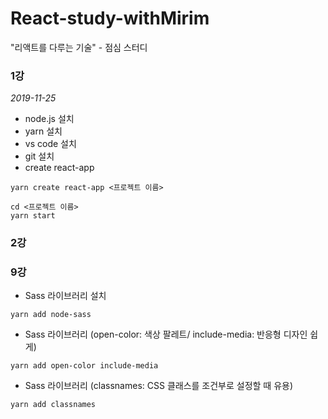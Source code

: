 # React-study-withMirim
"리액트를 다루는 기술" - 점심 스터디

### 1강
*2019-11-25*

* node.js 설치
* yarn 설치
* vs code 설치
* git 설치
* create react-app
```{.bash}
yarn create react-app <프로젝트 이름>
```

```{.bash}
cd <프로젝트 이름>
yarn start
```

### 2강

### 9강
* Sass 라이브러리 설치
```{.bash}
yarn add node-sass
```

* Sass 라이브러리 (open-color: 색상 팔레트/ include-media: 반응형 디자인 쉽게)
```{.bash}
yarn add open-color include-media
```

* Sass 라이브러리 (classnames: CSS 클래스를 조건부로 설정할 때 유용)
```{.bash}
yarn add classnames
```
